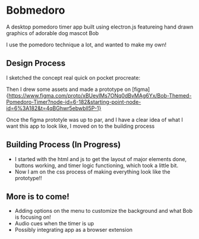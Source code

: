 # Bobmedoro
A desktop pomedoro timer app built using electron.js featureing hand drawn graphics of adorable dog mascot Bob

I use the pomedoro technique a lot, and wanted to make my own!

## Design Process
I sketched the concept real quick on pocket procreate:

Then I drew some assets and made a prototype on [figma]{https://www.figma.com/proto/xBUeyIMs7ONq0dBvMAg6Yx/Bob-Themed-Pomedoro-Timer?node-id=6-182&starting-point-node-id=6%3A182&t=4qBGhwr5ebwbll5P-1}

Once the figma prototyle was up to par, and I have a clear idea of what I want this app to look like, I moved on to the building process

## Building Process (In Progress)
- I started with the html and js to get the layout of major elements done, buttons working, and timer logic functioning, which took a little bit. 
- Now I am on the css process of making everything look like the prototype!!

## More is to come! 
- Adding options on the menu to customize the background and what Bob is focusing on!
- Audio cues when the timer is up
- Possibly integrating app as a browser extension
